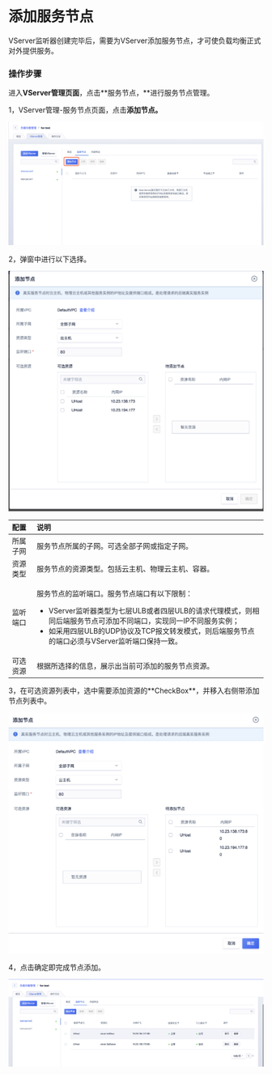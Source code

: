 # 添加服务节点

VServer监听器创建完毕后，需要为VServer添加服务节点，才可使负载均衡正式对外提供服务。 

### 操作步骤

进入**VServer管理页面**，点击**服务节点，**进行服务节点管理。

1，VServer管理-服务节点页面，点击**添加节点。**

![](../../../.gitbook/assets/image%20%2823%29.png)

2，弹窗中进行以下选择。

![](../../../.gitbook/assets/image%20%2833%29.png)

<table>
  <thead>
    <tr>
      <th style="text-align:left">&#x914D;&#x7F6E;</th>
      <th style="text-align:left">&#x8BF4;&#x660E;</th>
    </tr>
  </thead>
  <tbody>
    <tr>
      <td style="text-align:left">&#x6240;&#x5C5E;&#x5B50;&#x7F51;</td>
      <td style="text-align:left">&#x670D;&#x52A1;&#x8282;&#x70B9;&#x6240;&#x5C5E;&#x7684;&#x5B50;&#x7F51;&#x3002;&#x53EF;&#x9009;&#x5168;&#x90E8;&#x5B50;&#x7F51;&#x6216;&#x6307;&#x5B9A;&#x5B50;&#x7F51;&#x3002;</td>
    </tr>
    <tr>
      <td style="text-align:left">&#x8D44;&#x6E90;&#x7C7B;&#x578B;</td>
      <td style="text-align:left">&#x670D;&#x52A1;&#x8282;&#x70B9;&#x7684;&#x8D44;&#x6E90;&#x7C7B;&#x578B;&#x3002;&#x5305;&#x62EC;&#x4E91;&#x4E3B;&#x673A;&#x3001;&#x7269;&#x7406;&#x4E91;&#x4E3B;&#x673A;&#x3001;&#x5BB9;&#x5668;&#x3002;</td>
    </tr>
    <tr>
      <td style="text-align:left">&#x76D1;&#x542C;&#x7AEF;&#x53E3;</td>
      <td style="text-align:left">
        <p>&#x670D;&#x52A1;&#x8282;&#x70B9;&#x7684;&#x76D1;&#x542C;&#x7AEF;&#x53E3;&#x3002;&#x670D;&#x52A1;&#x8282;&#x70B9;&#x7AEF;&#x53E3;&#x6709;&#x4EE5;&#x4E0B;&#x9650;&#x5236;&#xFF1A;</p>
        <ul>
          <li>VServer&#x76D1;&#x542C;&#x5668;&#x7C7B;&#x578B;&#x4E3A;&#x4E03;&#x5C42;ULB&#x6216;&#x8005;&#x56DB;&#x5C42;ULB&#x7684;&#x8BF7;&#x6C42;&#x4EE3;&#x7406;&#x6A21;&#x5F0F;&#xFF0C;&#x5219;&#x76F8;&#x540C;&#x540E;&#x7AEF;&#x670D;&#x52A1;&#x8282;&#x70B9;&#x53EF;&#x6DFB;&#x52A0;&#x4E0D;&#x540C;&#x7AEF;&#x53E3;&#xFF0C;&#x5B9E;&#x73B0;&#x540C;&#x4E00;IP&#x4E0D;&#x540C;&#x670D;&#x52A1;&#x5B9E;&#x4F8B;&#xFF1B;</li>
          <li>&#x5982;&#x91C7;&#x7528;&#x56DB;&#x5C42;ULB&#x7684;UDP&#x534F;&#x8BAE;&#x53CA;TCP&#x62A5;&#x6587;&#x8F6C;&#x53D1;&#x6A21;&#x5F0F;&#xFF0C;&#x5219;&#x540E;&#x7AEF;&#x670D;&#x52A1;&#x8282;&#x70B9;&#x7684;&#x7AEF;&#x53E3;&#x5FC5;&#x987B;&#x4E0E;VServer&#x76D1;&#x542C;&#x7AEF;&#x53E3;&#x4FDD;&#x6301;&#x4E00;&#x81F4;&#x3002;</li>
        </ul>
      </td>
    </tr>
    <tr>
      <td style="text-align:left">&#x53EF;&#x9009;&#x8D44;&#x6E90;</td>
      <td style="text-align:left">&#x6839;&#x636E;&#x6240;&#x9009;&#x62E9;&#x7684;&#x4FE1;&#x606F;&#xFF0C;&#x5C55;&#x793A;&#x51FA;&#x5F53;&#x524D;&#x53EF;&#x6DFB;&#x52A0;&#x7684;&#x670D;&#x52A1;&#x8282;&#x70B9;&#x8D44;&#x6E90;&#x3002;</td>
    </tr>
  </tbody>
</table>3，在可选资源列表中，选中需要添加资源的**CheckBox**，并移入右侧带添加节点列表中。

![](../../../.gitbook/assets/image%20%2826%29.png)

4，点击确定即完成节点添加。

![](../../../.gitbook/assets/image%20%2819%29.png)

  


